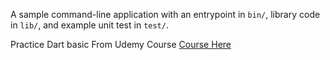 A sample command-line application with an entrypoint in `bin/`, library code
in `lib/`, and example unit test in `test/`.

Practice Dart basic From Udemy Course [Course Here](https://www.udemy.com/course/pemrograman-dart-pemula-sampai-mahir/)